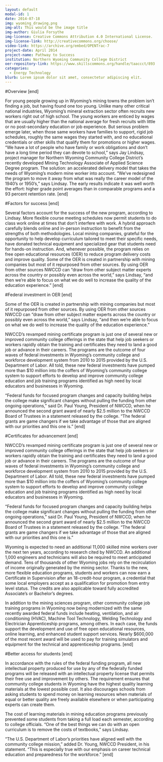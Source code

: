 ```yaml
---
layout: default
modal-id: 1
date: 2014-07-18
img: wyoming_drawing.png
img-alt: This would be the image title
img-author: Giulia Forsythe
img-license: Creative Commons Attribution 4.0 International License.
img-license-link: http://creativecommons.org/choose/
video-link: https://archive.org/embed/OPENTrac-7
project-date: April 2014
project-name: Pathway to Success
institution: Northern Wyoming Community College District
oer-repository-link: https://www.skillscommons.org/handle/taaccct/893
categories:
  - Energy Technology
blurb: Lorem ipsum dolor sit amet, consectetur adipiscing elit.
---
```


#Overview
[end]

For young people growing up in Wyoming’s mining towns the problem isn’t finding a job, but having found one too young. Unlike many other critical national industries, Wyoming’s mineral extraction sector often recruits new workers right out of high school. The young workers are enticed by wages that are usually higher than the national average for fresh recruits with little or no post-secondary education or job experience. But serious problem emerge later, when those same workers have families to support, rigid job schedules, roughly the same wages they started with, and no educational credentials or other skills that qualify them for promotions or higher wages. “We have a lot of people who have family or work obligations and don’t have a long time period they can devote to school,” says Jay Lindsay, project manager for Northern Wyoming Community College District’s recently developed Mining Technology Associate of Applied Science Degree program. The solution: an accelerated delivery model that takes the needs of Wyoming’s modern mine worker into account. “We’ve redesigned the program to move it away from what was really the career model of the 1940’s or 1950’s,” says Lindsay. The early results indicate it was well worth the effort: higher grade point averages than in comparable programs and a 93 percent retention rate.
[end]

#Factors for success
[end]

Several factors account for the success of the new program, according to Lindsay. More flexible course meeting schedules now permit students to do class work online at times that don’t interfere with work. A hybrid approach carefully blends online and in-person instruction to benefit from the strengths of both methodologies. Local mining companies, grateful for the opportunity to help develop curriculum tailored to meet their specific needs, have donated technical equipment and specialized gear that students need for hands-on instruction. And, whenever possible, the program relies on free open educational resources (OER) to reduce program delivery costs and improve quality. Some of the OER is created in partnership with mining companies but most of it repurposed from other sources. By using OER from other sources NWCCD can “draw from other subject matter experts across the country or possibly even across the world,” says Lindsay, “and then we’re able to focus on what we do well to increase the quality of the education experience.”
[end]

#Federal investment in OER
[end]

Some of the OER is created in partnership with mining companies but most of it repurposed from other sources. By using OER from other sources NWCCD can “draw from other subject matter experts across the country or possibly even across the world,” says Lindsay, “and then we’re able to focus on what we do well to increase the quality of the education experience.”

NWCCD’s revamped mining certificate program is just one of several new or improved community college offerings in the state that help job seekers or workers rapidly obtain the training and certificates they need to land a good job or advance in their careers. The programs are the outcome of four  waves of federal investments in Wyoming’s community college and workforce development system from 2010 to 2015 provided by the U.S. Department of Labor. All told, these new federal investments have pumped more than $10 million into the coffers of Wyoming’s community college system to support efforts to develop and improve community college education and job training programs identified as high need by local educators and businesses in Wyoming.

“Federal funds for focused program changes and capacity building helps the college make significant changes without pulling the funding from other ongoing operations,” said Dr. Paul Young, President of NWCCD, when he announced the second grant award of nearly $2.5 million to the NWCCD Board of Trustees in a statement released by the college. “The federal grants are game changers if we take advantage of those that are aligned with our priorities and this one is.”
[end]

#Certificates for advancement
[end]

NWCCD’s revamped mining certificate program is just one of several new or improved community college offerings in the state that help job seekers or workers rapidly obtain the training and certificates they need to land a good job or advance in their careers. The programs are the outcome of four  waves of federal investments in Wyoming’s community college and workforce development system from 2010 to 2015 provided by the U.S. Department of Labor. All told, these new federal investments have pumped more than $10 million into the coffers of Wyoming’s community college system to support efforts to develop and improve community college education and job training programs identified as high need by local educators and businesses in Wyoming.

“Federal funds for focused program changes and capacity building helps the college make significant changes without pulling the funding from other ongoing operations,” said Dr. Paul Young, President of NWCCD, when he announced the second grant award of nearly $2.5 million to the NWCCD Board of Trustees in a statement released by the college. “The federal grants are game changers if we take advantage of those that are aligned with our priorities and this one is.”

Wyoming is expected to need an additional 11,000 skilled mine workers over the next ten years, according to research cited by NWCCD. An additional 1,000 engineers and technicians will also be required to meet anticipated demand. Tens of thousands of other Wyoming jobs rely on the recirculation of income originally generated by the mining sector. Thanks to the new, more flexible education programs, students and workers can now earn a Certificate in Supervision after an 18-credit-hour program, a credential that some local employers accept as a qualification for promotion from entry level status.  The credits are also applicable toward fully accredited Associate’s or Bachelor’s degrees.

In addition to the mining sciences program, other community college job training programs in Wyoming now being modernized with the same recently awarded federal funds include heating, ventilation, and air conditioning (HVAC), Machine Tool Technology, Welding Technology and Electrician Apprenticeship programs, among others. In each case, the funds support the development and use of free open educational resources, online learning, and enhanced student support services. Nearly $600,000 of the most recent award will be used to pay for training simulators and equipment for the technical and apprenticeship programs.
[end]

#Better access for students
[end]

In accordance with the rules of the federal funding program, all new intellectual property produced for use by any of the federally funded programs will be released with an intellectual property license that permits their free use and improvement by others. The requirement ensures that community college students in Wyoming have the highest quality learning materials at the lowest possible cost. It also discourages schools from asking students to spend money on learning resources when materials of equal or better quality are freely available elsewhere or when participating experts can create them.

The cost of learning materials in mining education programs previously prevented some students from taking a full load each semester, according to college officials.  “One of the best things we can do with an open curriculum is to remove the costs of textbooks,” says Lindsay. 

“The U.S. Department of Labor’s priorities have aligned well with the community college mission,” added Dr. Young, NWCCD President, in his statement.  “This is especially true with our emphasis on career technical education and preparedness for the workforce.”
[end]
